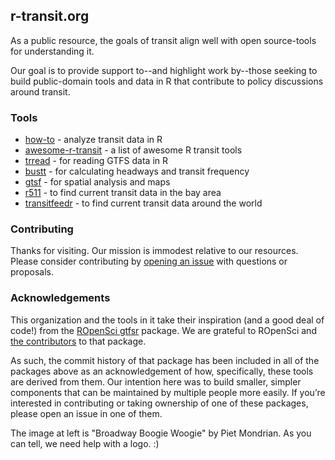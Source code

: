 ## r-transit.org

As a public resource, the goals of transit align well with open source-tools for understanding it. 

Our goal is to provide support to--and highlight work by--those seeking to build public-domain tools and data in R that contribute to policy discussions around transit.  

### Tools

- [how-to](https://howto.r-transit.org) - analyze transit data in R
- [awesome-r-transit](https://github.com/r-transit/awesome-r-transit) - a list of awesome R transit tools
- [trread](https://github.com/r-transit/trread) - for reading GTFS data in R
- [bustt](https://github.com/r-transit/bustt) - for calculating headways and transit frequency
- [gtsf](https://github.com/r-transit/gtsf) - for spatial analysis and maps
- [r511](https://github.com/r-transit/r511) - to find current transit data in the bay area
- [transitfeedr](https://github.com/r-transit/transitfeedr) - to find current transit data around the world


### Contributing

Thanks for visiting. Our mission is immodest relative to our resources. Please consider contributing by [opening an issue](https://github.com/r-transit/r-transit.org/issues) with questions or proposals. 

### Acknowledgements

This organization and the tools in it take their inspiration (and a good deal of code!) from the [ROpenSci gtfsr](https://github.com/ropensci/gtfsr) package. We are grateful to ROpenSci and [the contributors](https://github.com/ropensci/gtfsr/graphs/contributors) to that package. 

As such, the commit history of that package has been included in all of the packages above as an acknowledgement of how, specifically, these tools are derived from them. Our intention here was to build smaller, simpler components that can be maintained by multiple people more easily. If you’re interested in contributing or taking ownership of one of these packages, please open an issue in one of them. 

The image at left is "Broadway Boogie Woogie" by Piet Mondrian. As you can tell, we need help with a logo. :)
